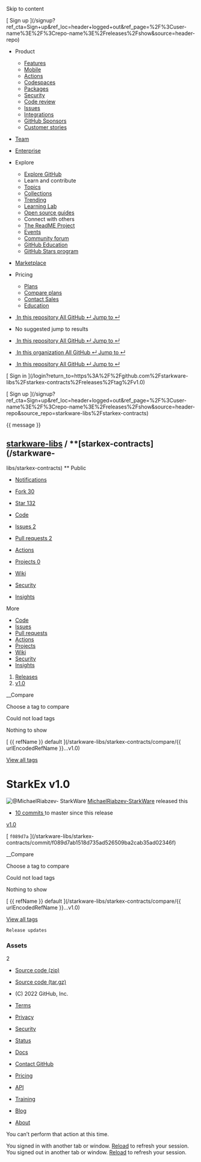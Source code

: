 Skip to content

[ ](https://github.com/)

[ Sign up
](/signup?ref_cta=Sign+up&ref_loc=header+logged+out&ref_page=%2F%3Cuser-
name%3E%2F%3Crepo-name%3E%2Freleases%2Fshow&source=header-repo)

  * Product 

    * [ Features ](/features)
    * [ Mobile ](/mobile)
    * [ Actions ](/features/actions)
    * [ Codespaces ](/features/codespaces)
    * [ Packages ](/features/packages)
    * [ Security ](/features/security)
    * [ Code review ](/features/code-review)
    * [ Issues ](/features/issues)
    * [ Integrations ](/features/integrations)
    * [ GitHub Sponsors ](/sponsors)
    * [ Customer stories ](/customer-stories)

  * [Team](/team)
  * [Enterprise](/enterprise)
  * Explore 

    * [ Explore GitHub ](/explore)
    * Learn and contribute
    * [ Topics ](/topics)
    * [ Collections ](/collections)
    * [ Trending ](/trending)
    * [ Learning Lab ](https://lab.github.com/)
    * [ Open source guides ](https://opensource.guide)
    * Connect with others
    * [ The ReadME Project ](/readme)
    * [ Events ](/events)
    * [ Community forum ](https://github.community)
    * [ GitHub Education ](https://education.github.com)
    * [ GitHub Stars program ](https://stars.github.com)

  * [Marketplace](/marketplace)
  * Pricing 

    * [ Plans ](/pricing)
    * [ Compare plans ](/pricing#compare-features)
    * [ Contact Sales ](https://github.com/enterprise/contact)
    * [ Education ](https://education.github.com)

  * [ ![]() In this repository  All GitHub  ↵ Jump to ↵ ]()

  * No suggested jump to results

  * [ ![]() In this repository  All GitHub  ↵ Jump to ↵ ]()
  * [ ![]() In this organization  All GitHub  ↵ Jump to ↵ ]()
  * [ ![]() In this repository  All GitHub  ↵ Jump to ↵ ]()

[ Sign in ](/login?return_to=https%3A%2F%2Fgithub.com%2Fstarkware-
libs%2Fstarkex-contracts%2Freleases%2Ftag%2Fv1.0)

[ Sign up
](/signup?ref_cta=Sign+up&ref_loc=header+logged+out&ref_page=%2F%3Cuser-
name%3E%2F%3Crepo-name%3E%2Freleases%2Fshow&source=header-
repo&source_repo=starkware-libs%2Fstarkex-contracts)

{{ message }}

##  [starkware-libs](/starkware-libs) / **[starkex-contracts](/starkware-
libs/starkex-contracts) ** Public

  * [ Notifications ](/login?return_to=%2Fstarkware-libs%2Fstarkex-contracts)
  * [ Fork 30 ](/login?return_to=%2Fstarkware-libs%2Fstarkex-contracts)
  * [ Star  132 ](/login?return_to=%2Fstarkware-libs%2Fstarkex-contracts)

  * [ Code ](/starkware-libs/starkex-contracts/tree/v1.0)
  * [ Issues 2 ](/starkware-libs/starkex-contracts/issues)
  * [ Pull requests 2 ](/starkware-libs/starkex-contracts/pulls)
  * [ Actions ](/starkware-libs/starkex-contracts/actions)
  * [ Projects 0 ](/starkware-libs/starkex-contracts/projects?type=beta)
  * [ Wiki ](/starkware-libs/starkex-contracts/wiki)
  * [ Security ](/starkware-libs/starkex-contracts/security)
  * [ Insights ](/starkware-libs/starkex-contracts/pulse)

More

  * [ Code ](/starkware-libs/starkex-contracts/tree/v1.0)
  * [ Issues ](/starkware-libs/starkex-contracts/issues)
  * [ Pull requests ](/starkware-libs/starkex-contracts/pulls)
  * [ Actions ](/starkware-libs/starkex-contracts/actions)
  * [ Projects ](/starkware-libs/starkex-contracts/projects?type=beta)
  * [ Wiki ](/starkware-libs/starkex-contracts/wiki)
  * [ Security ](/starkware-libs/starkex-contracts/security)
  * [ Insights ](/starkware-libs/starkex-contracts/pulse)

  1. [Releases](/starkware-libs/starkex-contracts/releases)
  2. [ v1.0 ](/starkware-libs/starkex-contracts/releases/tag/v1.0)

__Compare

Choose a tag to compare

Could not load tags

Nothing to show

[ {{ refName }} default ](/starkware-libs/starkex-contracts/compare/{{
urlEncodedRefName }}...v1.0)

[View all tags](/starkware-libs/starkex-contracts/tags)

# StarkEx v1.0

![@MichaelRiabzev-
StarkWare](https://avatars.githubusercontent.com/u/39152713?s=40&v=4)
[MichaelRiabzev-StarkWare](/MichaelRiabzev-StarkWare) released this

* [ 10 commits ](/starkware-libs/starkex-contracts/compare/v1.0...master) to master since this release 

[ v1.0  ](/starkware-libs/starkex-contracts/tree/v1.0)

[ `f089d7a` ](/starkware-libs/starkex-
contracts/commit/f089d7ab1518d735ad526509ba2cab35ad02346f)

__Compare

Choose a tag to compare

Could not load tags

Nothing to show

[ {{ refName }} default ](/starkware-libs/starkex-contracts/compare/{{
urlEncodedRefName }}...v1.0)

[View all tags](/starkware-libs/starkex-contracts/tags)

    
    
    Release updates

### Assets

2

  * [ Source code (zip) ](/starkware-libs/starkex-contracts/archive/refs/tags/v1.0.zip)

  * [ Source code (tar.gz) ](/starkware-libs/starkex-contracts/archive/refs/tags/v1.0.tar.gz)

  * [ ](https://github.com "GitHub") (C) 2022 GitHub, Inc. 

  * [Terms](https://docs.github.com/en/github/site-policy/github-terms-of-service)
  * [Privacy](https://docs.github.com/en/github/site-policy/github-privacy-statement)
  * [Security](https://github.com/security)
  * [Status](https://www.githubstatus.com/)
  * [Docs](https://docs.github.com)
  * [Contact GitHub](https://support.github.com?tags=dotcom-footer)
  * [Pricing](https://github.com/pricing)
  * [API](https://docs.github.com)
  * [Training](https://services.github.com)
  * [Blog](https://github.blog)
  * [About](https://github.com/about)

You can’t perform that action at this time.

You signed in with another tab or window. [Reload]() to refresh your session.
You signed out in another tab or window. [Reload]() to refresh your session.

